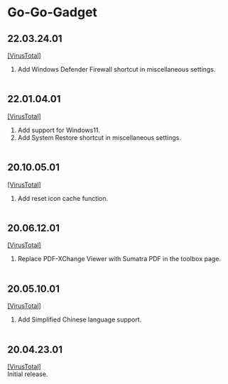 # Go-Go-Gadget
## 22.03.24.01
[[VirusTotal]](https://www.virustotal.com/gui/file/aa6731d1e0f3e5f02caf76f32ebcf48158d9f7e881108dcbbc6b680ed27500f8)<br>
1. Add Windows Defender Firewall shortcut in miscellaneous settings.
<br><br>
## 22.01.04.01
[[VirusTotal]](https://www.virustotal.com/gui/file/834d6e7343dd96d04767c2a4ab5afc78d262b84407218c7198ef5381f362611a)<br>
1. Add support for Windows11.
2. Add System Restore shortcut in miscellaneous settings.
<br><br>
## 20.10.05.01
[[VirusTotal]](https://www.virustotal.com/gui/file/4476d156207de6f49f4cefbc897d3a2342842c8f472459afdeeba64a80a5f33b)<br>
1. Add reset icon cache function.
<br><br>
## 20.06.12.01
[[VirusTotal]](https://www.virustotal.com/gui/file/d669813d5d6dc48542d45cf9e584e5f9f7718ac41e4f18269cd2b479962a105f)<br>
1. Replace PDF-XChange Viewer with Sumatra PDF in the toolbox page.
<br><br>
## 20.05.10.01
[[VirusTotal]](https://www.virustotal.com/gui/file/011d192b642f662997aed7ce6810cbdc9d24e997a96b73616c6eb9aec5fc6e26)<br>
1. Add Simplified Chinese language support.
<br><br>
## 20.04.23.01
[[VirusTotal]](https://www.virustotal.com/gui/file/d072f707fac5855372b63a8fa2a49a4772471c5368c6f9c4504afe1cf3defc15)<br>
Initial release.

